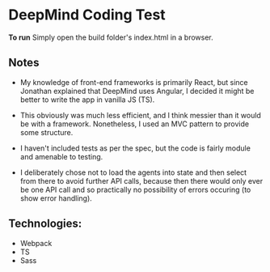 # DeepMind Coding Test

**To run**
Simply open the build folder's index.html in a browser.

## Notes

- My knowledge of front-end frameworks is primarily React, but since Jonathan explained that DeepMind uses Angular, I decided it might be better to write the app in vanilla JS (TS). 

- This obviously was much less efficient, and I think messier than it would be with a framework. Nonetheless, I used an MVC pattern to provide some structure. 

- I haven't included tests as per the spec, but the code is fairly module and amenable to testing.

- I deliberately chose not to load the agents into state and then select from there to avoid further API calls, because then there would only ever be one API call and so practically no possibility of errors occuring (to show error handling).

## Technologies:
- Webpack
- TS
- Sass
